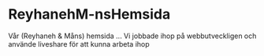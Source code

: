 # ReyhanehM-nsHemsida
Vår (Reyhaneh &amp; Måns) hemsida ...  Vi jobbade ihop på webbutveckligen och använde liveshare för att kunna arbeta ihop
